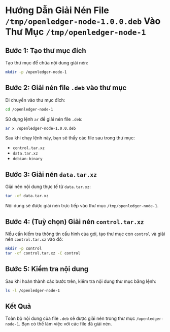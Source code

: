 
# Hướng Dẫn Giải Nén File `/tmp/openledger-node-1.0.0.deb` Vào Thư Mục `/tmp/openledger-node-1`

## Bước 1: Tạo thư mục đích
Tạo thư mục để chứa nội dung giải nén:
```bash
mkdir -p /openledger-node-1
```

## Bước 2: Giải nén file `.deb` vào thư mục
Di chuyển vào thư mục đích:
```bash
cd /openledger-node-1
```

Sử dụng lệnh `ar` để giải nén file `.deb`:
```bash
ar x /openledger-node-1.0.0.deb
```

Sau khi chạy lệnh này, bạn sẽ thấy các file sau trong thư mục:
- `control.tar.xz`
- `data.tar.xz`
- `debian-binary`

## Bước 3: Giải nén `data.tar.xz`
Giải nén nội dung thực tế từ `data.tar.xz`:
```bash
tar -xf data.tar.xz
```

Nội dung sẽ được giải nén trực tiếp vào thư mục `/tmp/openledger-node-1`.

## Bước 4: (Tuỳ chọn) Giải nén `control.tar.xz`
Nếu cần kiểm tra thông tin cấu hình của gói, tạo thư mục con `control` và giải nén `control.tar.xz` vào đó:
```bash
mkdir -p control
tar -xf control.tar.xz -C control
```

## Bước 5: Kiểm tra nội dung
Sau khi hoàn thành các bước trên, kiểm tra nội dung thư mục bằng lệnh:
```bash
ls -l /openledger-node-1
```

## Kết Quả
Toàn bộ nội dung của file `.deb` sẽ được giải nén trong thư mục `/openledger-node-1`. Bạn có thể làm việc với các file đã giải nén.
